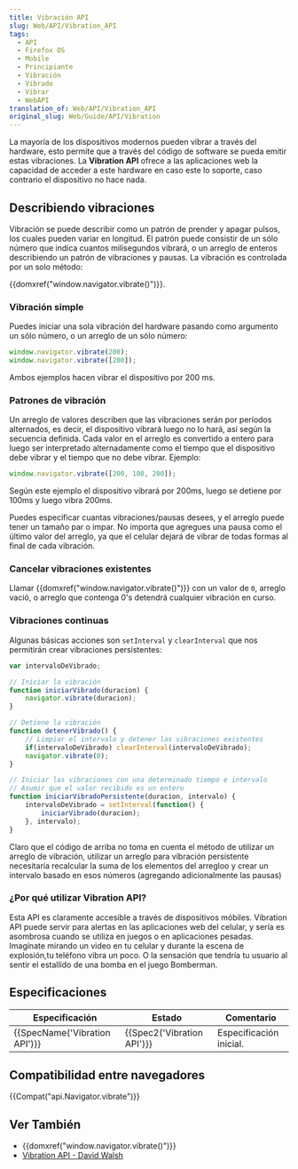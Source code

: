 ```yaml
---
title: Vibración API
slug: Web/API/Vibration_API
tags:
  - API
  - Firefox OS
  - Mobile
  - Principiante
  - Vibración
  - Vibrado
  - Vibrar
  - WebAPI
translation_of: Web/API/Vibration_API
original_slug: Web/Guide/API/Vibration
---
```

La mayoría de los dispositivos modernos pueden vibrar a través del hardware, esto permite que a través del código de software se pueda emitir estas vibraciones. La **Vibration API** ofrece a las aplicaciones web la capacidad de acceder a este hardware en caso este lo soporte, caso contrario el dispositivo no hace nada.

## Describiendo vibraciones

Vibración se puede describir como un patrón de prender y apagar pulsos, los cuales pueden variar en longitud. El patrón puede consistir de un sólo número que indica cuantos milisegundos vibrará, o un arreglo de enteros describiendo un patrón de vibraciones y pausas. La vibración es controlada por un solo método:

{{domxref("window.navigator.vibrate()")}}.

### Vibración simple

Puedes iniciar una sola vibración del hardware pasando como argumento un sólo número, o un arreglo de un sólo número:

```js
window.navigator.vibrate(200);
window.navigator.vibrate([200]);
```

Ambos ejemplos hacen vibrar el dispositivo por 200 ms.

### Patrones de vibración

Un arreglo de valores describen que las vibraciones serán por períodos alternados, es decir, el dispositivo vibrará luego no lo hará, así según la secuencia definida. Cada valor en el arreglo es convertido a entero para luego ser interpretado alternadamente como el tiempo que el dispositivo debe vibrar y el tiempo que no debe vibrar. Ejemplo:

```js
window.navigator.vibrate([200, 100, 200]);
```

Según este ejemplo el dispositivo vibrará por 200ms, luego se detiene por 100ms y luego vibra 200ms.

Puedes especificar cuantas vibraciones/pausas desees, y el arreglo puede tener un tamaño par o impar. No importa que agregues una pausa como el último valor del arreglo, ya que el celular dejará de vibrar de todas formas al final de cada vibración.

### Cancelar vibraciones existentes

Llamar {{domxref("window.navigator.vibrate()")}} con un valor de `0`, arreglo vació, o arreglo que contenga 0's detendrá cualquier vibración en curso.

### Vibraciones continuas

Algunas básicas acciones son `setInterval` y `clearInterval` que nos permitirán crear vibraciones persistentes:

```js
var intervaloDeVibrado;

// Iniciar la vibración
function iniciarVibrado(duracion) {
	navigator.vibrate(duracion);
}

// Detiene la vibración
function detenerVibrado() {
	// Limpiar el intervalo y detener las vibraciones existentes
	if(intervaloDeVibrado) clearInterval(intervaloDeVibrado);
	navigator.vibrate(0);
}

// Iniciar las vibraciones con una determinado tiempo e intervalo
// Asumir que el valor recibido es un entero
function iniciarVibradoPersistente(duracion, intervalo) {
	intervaloDeVibrado = setInterval(function() {
		iniciarVibrado(duracion);
	}, intervalo);
}
```

Claro que el código de arriba no toma en cuenta el método de utilizar un arreglo de vibración, utilizar un arreglo para vibración persistente necesitaría recalcular la suma de los elementos del arregloo y crear un intervalo basado en esos números (agregando adicionalmente las pausas)

### ¿Por qué utilizar Vibration API?

Esta API es claramente accesible a través de dispositivos móbiles. Vibration API puede servir para alertas en las aplicaciones web del celular, y sería es asombrosa cuando se utiliza en juegos o en aplicaciones pesadas. Imagínate mirando un video en tu celular y durante la escena de explosión,tu teléfono vibra un poco. O la sensación que tendría tu usuario al sentir el estallido de una bomba en el juego Bomberman.

## Especificaciones

| Especificación                           | Estado                               | Comentario              |
| ---------------------------------------- | ------------------------------------ | ----------------------- |
| {{SpecName('Vibration API')}} | {{Spec2('Vibration API')}} | Especificación inicial. |

## Compatibilidad entre navegadores

{{Compat("api.Navigator.vibrate")}}

## Ver También

- {{domxref("window.navigator.vibrate()")}}
- [Vibration API - David Walsh](http://davidwalsh.name/vibration-api)
